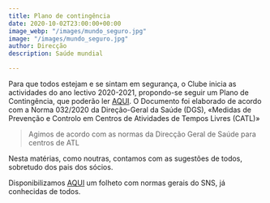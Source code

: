 ```yaml
---
title: Plano de contingência
date: 2020-10-02T23:00:00+00:00
image_webp: "/images/mundo_seguro.jpg"
image: "/images/mundo_seguro.jpg"
author: Direcção
description: Saúde mundial

---
```

Para que todos estejam e se sintam em segurança, o Clube inicia as actividades do ano lectivo 2020-2021, propondo-se seguir um Plano de Contingência, que poderão ler [AQUI](/images/planocontingenciaprisma.pdf "Plano de contingência"). O Documento foi elaborado de acordo com a Norma 032/2020 da Direção-Geral da Saúde (DGS),  «Medidas de Prevenção e Controlo em Centros de Atividades de Tempos Livres (CATL)»

> Agimos de acordo com as normas da Direcção Geral de Saúde para centros de ATL

Nesta matérias, como noutras, contamos com as sugestões de todos, sobretudo dos pais dos sócios.

Disponibilizamos [AQUI](/images/triptico-covid19-26-02-2020.pdf "Folheto - SNS") um folheto com normas gerais do SNS, já conhecidas de todos.